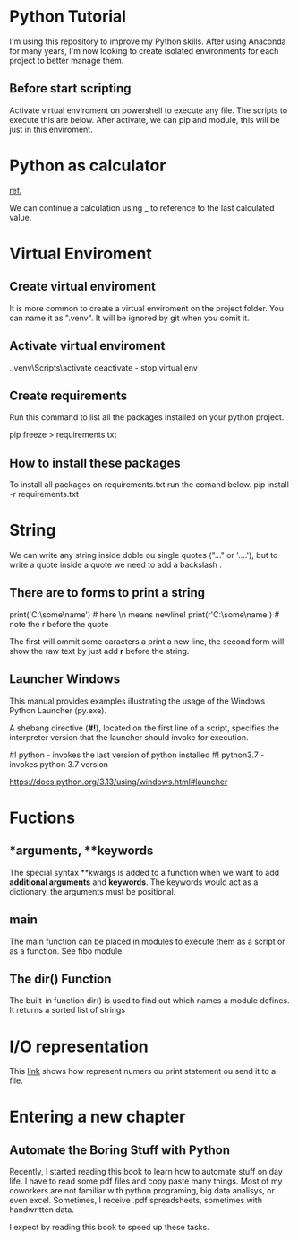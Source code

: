 # Python Tutorial

I'm using this repository to improve my Python skills. After using Anaconda for many years, I'm now looking to create isolated environments for each project to better manage them.

## Before start scripting
Activate virtual enviroment on powershell to execute any file. The scripts to execute this are below. After activate, we can pip and module, this will be just in this enviroment. 



# Python as calculator 
[ref.](https://docs.python.org/3.13/tutorial/introduction.html)

We can continue a calculation using _ to reference to the last calculated value.


# Virtual Enviroment 

## Create virtual enviroment

It is more common to create a virtual enviroment on the project folder. You can name it as ".venv". It will be ignored by git when you comit it.

## Activate virtual enviroment
.\.venv\Scripts\activate 
deactivate - stop virtual env

## Create requirements

Run this command to list all the packages installed on your python project. 

pip freeze > requirements.txt

## How to install these packages

To install all packages on requirements.txt run the comand below.
pip install -r requirements.txt

# String 

We can write any string inside doble ou single quotes ("..." or '....'), but to write a quote inside a quote we need to add a backslash \. 

## There are to forms to print a string
print('C:\some\name')  # here \n means newline!
print(r'C:\some\name')  # note the r before the quote

The first will ommit some caracters a print a new line, the second form will show the raw text by just add **r** before the string. 

## Launcher Windows
This manual provides examples illustrating the usage of the Windows Python Launcher (py.exe).

A shebang directive (**#!**), located on the first line of a script, specifies the interpreter version that the launcher should invoke for execution.

#! python - invokes the last version of python installed 
#! python3.7 - invokes python 3.7 version 

https://docs.python.org/3.13/using/windows.html#launcher 


# Fuctions 

## \*arguments, \*\*keywords

The special syntax \*\*kwargs is added to a function when we want to add **additional arguments** and **keywords**. The keywords would act as a dictionary, the arguments must be positional.

## __main__

The main function can be placed in modules to execute them as a script or as a function. See fibo module. 

## The dir() Function

The built-in function dir() is used to find out which names a module defines. It returns a sorted list of strings

# I/O representation

This [link](https://docs.python.org/3.13/tutorial/inputoutput.html) shows how represent numers ou print statement ou send it to a file. 

# Entering a new chapter

## Automate the Boring Stuff with Python

Recently, I started reading this book to learn how to automate stuff on day life. I have to read some pdf files and copy paste many things. Most of my coworkers are not familiar with python programing, big data analisys, or even excel. Sometimes, I receive .pdf spreadsheets, sometimes with handwritten data. 

I expect by reading this book to speed up these tasks.